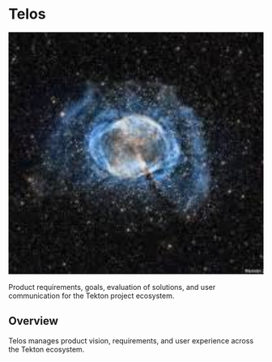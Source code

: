 # Telos

<img src="images/icon.jpg" alt="Telos Nebula Icon" width="800"/>

Product requirements, goals, evaluation of solutions, and user communication for the Tekton project ecosystem.

## Overview

Telos manages product vision, requirements, and user experience across the Tekton ecosystem.

